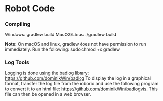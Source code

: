 # Robot Code

### Compiling

Windows: gradlew build
MacOS/Linux: ./gradlew build


**Note:** On macOS and linux, gradlew does not have permission to run immediately. Run the following: sudo chmod +x gradlew

### Log Tools

Logging is done using the badlog library: https://github.com/dominikWin/badlog
To display the log in a graphical format, transfer the log file from the roborio and use the following program to convert it to
an html file: https://github.com/dominikWin/badlogvis. This file can then be opened in a web browser.